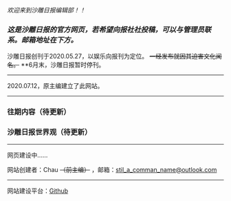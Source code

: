 *欢迎来到沙雕日报编辑部！！*
### ***这是沙雕日报的官方网页，若希望向报社社投稿，可以与管理员联系。邮箱地址在下方。***

沙雕日报创刊于2020.05.27，以娱乐向报刊为定位。
~~一经发布就因其迫害文化闻名。~~
**6月末，沙雕日报暂时停刊。

***

2020.07.12，原主编建立了此网站。

***
### 往期内容（待更新）

### 沙雕日报世界观（待更新）

***

网页建设中……



网站创建者：Chau ~~（前主编）~~ ，邮箱：stil_a_comman_name@outlook.com
***
网站建设平台：[Github](https://github.com/)
